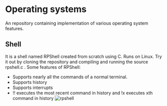# Operating systems
An repository containing implementation of various operating system features.
## Shell
It is a shell named RPShell created from scratch using C. Runs on Linux. Try it out by cloning the repository and compiling and running the source rpshell.c .
Some features of RPShell:
* Supports nearly all the commands of a normal terminal.
* Supports history
* Supports interrupts
* !! executes the most recent command in history and !x executes xth command in history
![rpshell](https://github.com/rohithpeddi7/operating_systems/assets/98731744/2b46f890-2df7-4bc3-a94c-87fc3a296123)

